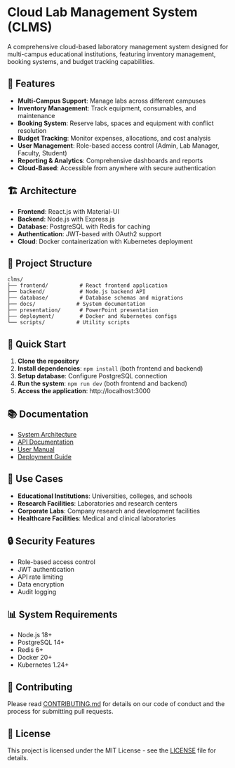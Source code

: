 # Cloud Lab Management System (CLMS)

A comprehensive cloud-based laboratory management system designed for multi-campus educational institutions, featuring inventory management, booking systems, and budget tracking capabilities.

## 🚀 Features

- **Multi-Campus Support**: Manage labs across different campuses
- **Inventory Management**: Track equipment, consumables, and maintenance
- **Booking System**: Reserve labs, spaces and equipment with conflict resolution
- **Budget Tracking**: Monitor expenses, allocations, and cost analysis
- **User Management**: Role-based access control (Admin, Lab Manager, Faculty, Student)
- **Reporting & Analytics**: Comprehensive dashboards and reports
- **Cloud-Based**: Accessible from anywhere with secure authentication

## 🏗️ Architecture

- **Frontend**: React.js with Material-UI
- **Backend**: Node.js with Express.js
- **Database**: PostgreSQL with Redis for caching
- **Authentication**: JWT-based with OAuth2 support
- **Cloud**: Docker containerization with Kubernetes deployment

## 📁 Project Structure

```
clms/
├── frontend/          # React frontend application
├── backend/           # Node.js backend API
├── database/          # Database schemas and migrations
├── docs/             # System documentation
├── presentation/      # PowerPoint presentation
├── deployment/        # Docker and Kubernetes configs
└── scripts/          # Utility scripts
```

## 🚀 Quick Start

1. **Clone the repository**
2. **Install dependencies**: `npm install` (both frontend and backend)
3. **Setup database**: Configure PostgreSQL connection
4. **Run the system**: `npm run dev` (both frontend and backend)
5. **Access the application**: http://localhost:3000

## 📚 Documentation

- [System Architecture](./docs/architecture.md)
- [API Documentation](./docs/api.md)
- [User Manual](./docs/user-manual.md)
- [Deployment Guide](./docs/deployment.md)

## 🎯 Use Cases

- **Educational Institutions**: Universities, colleges, and schools
- **Research Facilities**: Laboratories and research centers
- **Corporate Labs**: Company research and development facilities
- **Healthcare Facilities**: Medical and clinical laboratories

## 🔒 Security Features

- Role-based access control
- JWT authentication
- API rate limiting
- Data encryption
- Audit logging

## 📊 System Requirements

- Node.js 18+
- PostgreSQL 14+
- Redis 6+
- Docker 20+
- Kubernetes 1.24+

## 🤝 Contributing

Please read [CONTRIBUTING.md](./docs/contributing.md) for details on our code of conduct and the process for submitting pull requests.

## 📄 License

This project is licensed under the MIT License - see the [LICENSE](./LICENSE) file for details.
